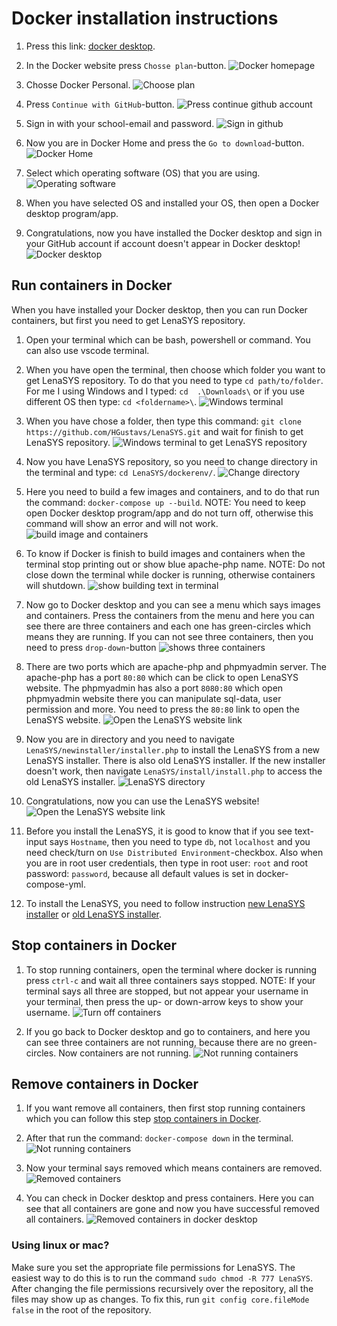 # Docker installation instructions

1. Press this link: [docker desktop](https://www.docker.com/products/docker-desktop/).

2. In the Docker website press `Chosse plan`-button.
![Docker homepage](homepage.png "Docker homepage")

3. Chosse Docker Personal.
![Choose plan](choosePlan.png "Choose plan")

4. Press `Continue with GitHub`-button.
![Press continue github account](createAccount.png "continue github account")

5. Sign in with your school-email and password.
![Sign in github](github.png "Sign in github")

6. Now you are in Docker Home and press the `Go to download`-button. 
![Docker Home](docker_home.png "Docker Home")

7. Select which operating software (OS) that you are using.
![Operating software](os.png "Operating software")

8. When you have selected OS and installed your OS, then open a Docker desktop program/app.

9. Congratulations, now you have installed the Docker desktop and sign in your GitHub account if account doesn't appear in Docker desktop! 
![Docker desktop](dockerDesktop.png "Docker desktop")

## Run containers in Docker
When you have installed your Docker desktop, then you can run Docker containers, but first you need to get LenaSYS repository.

1. Open your terminal which can be bash, powershell or command. You can also use vscode terminal. 

2. When you have open the terminal, then choose which folder you want to get LenaSYS repository. To do that you need to type `cd path/to/folder`. For me I using Windows and I typed: `cd  .\Downloads\` or if you use different OS then type: `cd <foldername>\`. 
![Windows terminal](terminal.png "Windows terminal")

3. When you have chose a folder, then type this command: `git clone https://github.com/HGustavs/LenaSYS.git` and wait for finish to get LenaSYS repository.
![Windows terminal to get LenaSYS repository](terminal2.png "Windows terminal to get LenaSYS repository")

4. Now you have LenaSYS repository, so you need to change directory in the terminal and type: `cd LenaSYS/dockerenv/`.
![Change directory](terminal3.png "Change directory")

5. Here you need to build a few images and containers, and to do that run the command: `docker-compose up --build`. NOTE: You need to keep open Docker desktop program/app and do not turn off, otherwise this command will show an error and will not work.
![build image and containers](terminal4.png "build image and containers")

6. To know if Docker is finish to build images and containers when the terminal stop printing out or show blue apache-php name. NOTE: Do not close down the terminal while docker is running, otherwise containers will shutdown.
![show building text in terminal](terminal5.png "show building text in terminal")

7. Now go to Docker desktop and you can see a menu which says images and containers. Press the containers from the menu and here you can see there are three containers and each one has green-circles which means they are running. If you can not see three containers, then you need to press `drop-down`-button
![shows three containers](dockerContainers.png "shows three containers")

8. There are two ports which are apache-php and phpmyadmin server. The apache-php has a port `80:80` which can be click to open LenaSYS website. The phpmyadmin has also a port `8080:80` which open phpmyadmin website there you can manipulate sql-data, user permission and more. You need to press the `80:80` link to open the LenaSYS website.
![Open the LenaSYS website link](apacheLink.png "Open the LenaSYS website link")

9. Now you are in directory and you need to navigate `LenaSYS/newinstaller/installer.php` to install the LenaSYS from a new LenaSYS installer. There is also old LenaSYS installer. If the new installer doesn't work, then navigate `LenaSYS/install/install.php` to access the old LenaSYS installer.
![LenaSYS directory](lenasys.png "LenaSYS directory")

10. Congratulations, now you can use the LenaSYS website!
![Open the LenaSYS website link](newlenasysinstaller.png "Open the LenaSYS website link") 

11. Before you install the LenaSYS, it is good to know that if you see text-input says `Hostname`, then you need to type `db`, not `localhost` and you need check/turn on `Use Distributed Environment`-checkbox. Also when you are in root user credentials, then type in root user: `root` and root password: `password`, because all default values is set in docker-compose-yml.

12. To install the LenaSYS, you need to follow instruction [new LenaSYS installer](../../Shared/Documentation/newinstaller/documentation.md/#installer-steps) or [old LenaSYS installer](../../README.md).

## Stop containers in Docker

1. To stop running containers, open the terminal where docker is running press `ctrl-c` and wait all three containers says stopped. NOTE: If your terminal says all three are stopped, but not appear your username in your terminal, then press the up- or down-arrow keys to show your username.
![Turn off containers](terminal6.png "Turn off containers") 

2. If you go back to Docker desktop and go to containers, and here you can see three containers are not running, because there are no green-circles. Now containers are not running.
![Not running containers](containersdeactive.png "Not running containers") 

## Remove containers in Docker

1. If you want remove all containers, then first stop running containers which you can follow this step [stop containers in Docker](#stop-containers-in-docker).

2. After that run the command: `docker-compose down` in the terminal.
![Not running containers](terminal7.png "Not running containers")

3. Now your terminal says removed which means containers are removed.
![Removed containers](terminal8.png "Removed containers") 

4. You can check in Docker desktop and press containers. Here you can see that all containers are gone and now you have successful removed all containers.
![Removed containers in docker desktop](dockerContainers2.png "Removed containers in docker desktop")

### Using linux or mac?
Make sure you set the appropriate file permissions for LenaSYS. The easiest way to do this is to run the command `sudo chmod -R 777 LenaSYS`.
After changing the file permissions recursively over the repository, all the files may show up as changes. To fix this, run `git config core.fileMode false` in the root of the repository.
